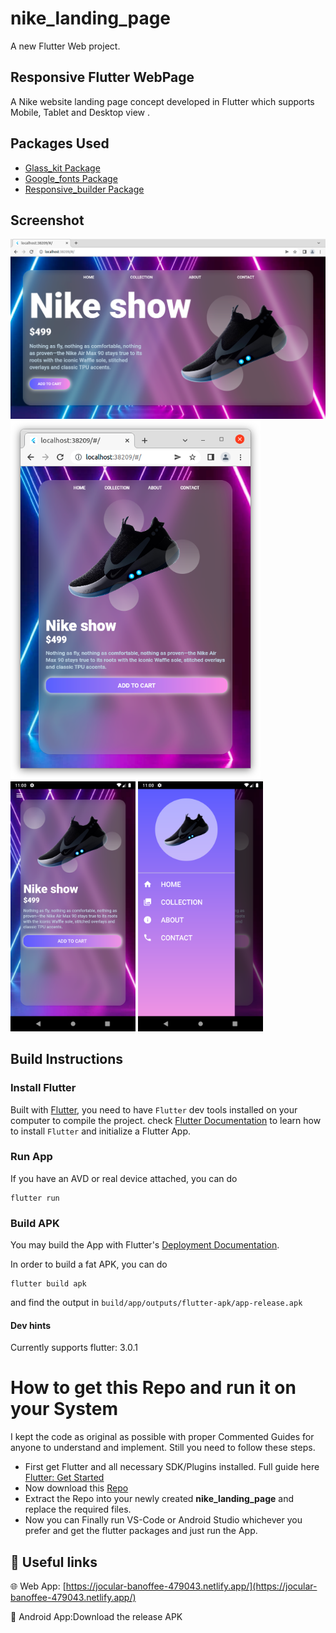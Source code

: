 # nike_landing_page

A new Flutter Web project.

## Responsive Flutter WebPage 

A Nike website landing page concept developed in Flutter which supports Mobile, Tablet and Desktop view .

## Packages Used

- [Glass_kit Package](https://pub.dev/packages/glass_kit)
- [Google_fonts Package](https://pub.dev/packages/google_fonts)
- [Responsive_builder Package](https://pub.dev/packages/responsive_builder)

 
 ## Screenshot

![](Screenshots/webview.png)
<img src="Screenshots/tabview.png" width="400"/> 
<img src="Screenshots/mobile_home.png" width="200"/>  <img src="Screenshots/mobile_drawer.png" width="200" />

## Build Instructions

### Install Flutter

Built with [Flutter](https://flutter.dev/), you need to have `Flutter` dev tools
installed on your computer to compile the project. check [Flutter Documentation](https://flutter.dev/docs)
 to learn how to install `Flutter` and initialize a Flutter App.
 
  
### Run App

If you have an AVD or real device attached, you can do

```
flutter run 
```

### Build APK

You may build the App with Flutter's [Deployment Documentation](https://flutter.dev/docs).

In order to build a fat APK, you can do 
```
flutter build apk
```
and find the output in `build/app/outputs/flutter-apk/app-release.apk`

#### Dev hints

Currently supports flutter: 3.0.1

  
# How to get this Repo and run it on your System

I kept the code as original as possible with proper Commented Guides for anyone to understand and implement. Still you need to follow these steps.
  - First get Flutter and all necessary SDK/Plugins installed. Full guide here [Flutter: Get Started](https://flutter.dev/docs/get-started/install)
  - Now download this [Repo](https://github.com/jinosh05/nike_landing_page/archive/refs/heads/master.zip)
  - Extract the Repo into your newly created **nike_landing_page** and replace the required files.
  - Now you can Finally run VS-Code or Android Studio whichever you prefer and get the flutter packages and just run the App.
  

## 🔗 Useful links

🌐 Web App: [https://jocular-banoffee-479043.netlify.app/](https://jocular-banoffee-479043.netlify.app/)

📱 Android App:Download the release APK 


